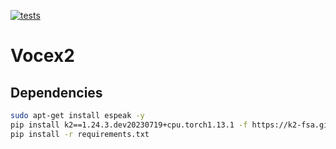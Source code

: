 [![tests](https://github.com/MiniXC/ml-template/actions/workflows/run_lint_and_test.yml/badge.svg)](https://github.com/MiniXC/vocex2/actions/workflows/run_lint_and_test.yml)
# Vocex2

## Dependencies

```bash
sudo apt-get install espeak -y
pip install k2==1.24.3.dev20230719+cpu.torch1.13.1 -f https://k2-fsa.github.io/k2/cpu.html
pip install -r requirements.txt
```